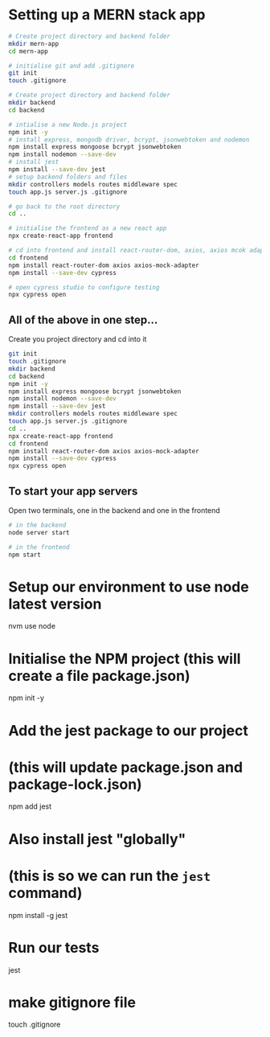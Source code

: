 # Setting up a MERN stack app
```bash
# Create project directory and backend folder
mkdir mern-app
cd mern-app
```
```bash
# initialise git and add .gitignore
git init
touch .gitignore
```
```bash
# Create project directory and backend folder
mkdir backend
cd backend
```
```bash
# intialise a new Node.js project
npm init -y
# install express, mongodb driver, bcrypt, jsonwebtoken and nodemon
npm install express mongoose bcrypt jsonwebtoken
npm install nodemon --save-dev
# install jest
npm install --save-dev jest
# setup backend folders and files
mkdir controllers models routes middleware spec
touch app.js server.js .gitignore
```
```bash
# go back to the root directory
cd ..
```
```bash
# initialise the frontend as a new react app
npx create-react-app frontend
```
```bash
# cd into frontend and install react-router-dom, axios, axios mcok adapter and cypress
cd frontend
npm install react-router-dom axios axios-mock-adapter
npm install --save-dev cypress
```
```bash
# open cypress studio to configure testing
npx cypress open
```

## All of the above in one step...

Create you project directory and cd into it
```bash
git init
touch .gitignore
mkdir backend
cd backend
npm init -y
npm install express mongoose bcrypt jsonwebtoken
npm install nodemon --save-dev
npm install --save-dev jest
mkdir controllers models routes middleware spec
touch app.js server.js .gitignore
cd ..
npx create-react-app frontend
cd frontend
npm install react-router-dom axios axios-mock-adapter
npm install --save-dev cypress
npx cypress open
```

## To start your app servers

Open two terminals, one in the backend and one in the frontend
```bash
# in the backend
node server start
```
```bash
# in the frontend
npm start
```






# Setup our environment to use node latest version
nvm use node

# Initialise the NPM project (this will create a file package.json)
npm init -y

# Add the jest package to our project
# (this will update package.json and package-lock.json)
npm add jest

# Also install jest "globally"
# (this is so we can run the `jest` command)
npm install -g jest

# Run our tests
jest

# make gitignore file
touch .gitignore
```
